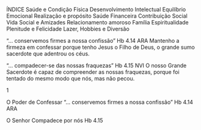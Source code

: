 ÍNDICE
Saúde e Condição Física
Desenvolvimento Intelectual
Equilíbrio Emocional
Realização e propósito
Saúde Financeira
Contribuição Social
Vida Social e Amizades
Relacionamento amoroso
Família
Espiritualidade
Plenitude e Felicidade
Lazer, Hobbies e Diversão


 
“... conservemos firmes a nossa confissão” Hb 4.14 ARA
Mantenho a firmeza em confessar porque tenho Jesus o Filho de Deus, o grande sumo sacerdote que adentrou os céus.

“... compadecer-se das nossas fraquezas” Hb 4.15 NVI
O nosso Grande Sacerdote é capaz de compreender as nossas fraquezas, porque foi tentado do mesmo modo que nós, mas não pecou.






1

O Poder de Confessar
“... conservemos firmes a nossa confissão” Hb 4.14 ARA

O Senhor Compadece por nós
Hb 4.15

